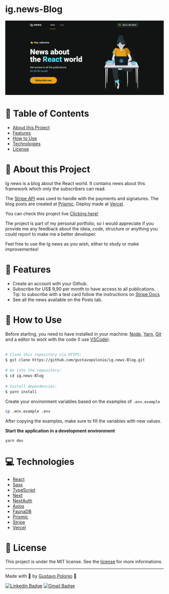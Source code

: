 # ig.news-Blog

<p align="center">
   <img src="https://github.com/gustavopolonio/ig.news-Blog/blob/main/.github/web.png" width="760"/>
</p>

# :pushpin: Table of Contents
* [About this Project](#book-about-this-project)
* [Features](#rocket-features)
* [How to Use](#construction_worker-how-to-use)
* [Technologies](#computer-technologies)
* [License](#closed_book-license)

# :book: About this Project

Ig news is a blog about the React world. It contains news about this framework which only the subscribers can read.

The [Stripe API](https://stripe.com/docs/api) was used to handle with the payments and signatures. The blog posts are created at [Prismic](https://prismic.io/). Deploy made at [Vercel](https://vercel.com/).

You can check this project live [Clicking here!](https://ig-news-blog.vercel.app/)

The project is part of my personal portfolio, so I would appreciate if you provide me any feedback about the ideia, code, structure or anything you could report 
to make me a better developer.

Feel free to use the Ig news as you wish, either to study or make improvementes!

# :rocket: Features
- Create an account with your Github.
- Subscribe for US$ 9,90 per month to have access to all publications. Tip: to subscribe with a test card follow the instructions on [Stripe Docs](https://stripe.com/docs/testing)
- See all the news available on the Posts tab.

# :construction_worker: How to Use

Before starting, you need to have installed in your machine: [Node](https://nodejs.org/en/download/), [Yarn](https://yarnpkg.com/), [Git](https://git-scm.com/) 
and a editor to work with the code (I use [VSCode](https://code.visualstudio.com/)).

```bash

# Clone this repository via HTTPS:
$ git clone https://github.com/gustavopolonio/ig.news-Blog.git

# Go into the repository:
$ cd ig.news-Blog

# Install dependencies:
$ yarn install

```

Create your environment variables based on the examples of `.env.example`

```bash
cp .env.example .env
```

After copying the examples, make sure to fill the variables with new values.

**Start the application in a development environment**

```bash
yarn dev
```

# :computer: Technologies

* [React](https://pt-br.reactjs.org/)
* [Sass](https://sass-lang.com/)
* [TypeScript](https://www.typescriptlang.org/)
* [Next](https://nextjs.org/)
* [NextAuth](https://next-auth.js.org/)
* [Axios](https://axios-http.com/)
* [FaunaDB](https://fauna.com/)
* [Prismic](https://prismic.io/)
* [Stripe](https://stripe.com/br)
* [Vercel](https://vercel.com/)

# :closed_book: License

This project is under the MIT license. See the [license](https://github.com/gustavopolonio/ig.news-Blog/blob/main/LICENSE) for more informations.

---

Made with :green_heart: by [Gustavo Polonio](https://github.com/gustavopolonio) 🚀

[![Linkedin Badge](https://img.shields.io/badge/-Gustavo-blue?style=flat-square&logo=Linkedin&logoColor=white&link=https://www.linkedin.com/in/gustavo-polonio-04b77a169/)](https://www.linkedin.com/in/gustavo-polonio-04b77a169/)
[![Gmail Badge](https://img.shields.io/badge/-gustavopolonio1@gmail.com-c14438?style=flat-square&logo=Gmail&logoColor=white&link=mailto:gustavopolonio1@gmail.com)](mailto:gustavopolonio1@gmail.com)
